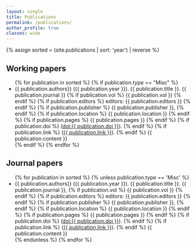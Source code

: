 ```yaml
---
layout: single
title: Publications
permalink: /publications/
author_profile: true
classes: wide
---
```



{% assign sorted = (site.publications | sort: 'year') | reverse %}


<h2>Working papers</h2>

<ul>
{% for publication in sorted %}
 {% if publication.type == "Misc" %}
 <li> {{ publication.authors}} ({{ publication.year }}). {{ publication.title }}.
	{{ publication.journal }} 
	{% if publication.vol %}
	{{ publication.vol }}
	{% endif %}
	{% if publication.editors %}
	editors: {{ publication.editors }}
	{% endif %}
	{% if publication.publisher %}
	{{ publication.publisher }},
	{% endif %}
	{% if publication.location %}
	{{ publication.location }}
	{% endif %}
 	{% if publication.pages %} 
 	{{ publication.pages }}
 	{% endif %}
 	{% if publication.doi %}  
 	(<a href="https://doi.org/{{ publication.doi }}">doi:{{ publication.doi }}</a>).
 	{% endif %}
 	{% if publication.link %}  
 	(<a href="{{ publication.link }}">{{ publication.link }}</a>).
 	{% endif %}
 	{{ publication.content }}
 </li>
 {% endif %}
{% endfor %}
</ul>	

<h2>Journal papers</h2>

 <ul>
{% for publication in sorted %}
	{% unless publication.type == 'Misc' %}
 		<li> {{ publication.authors}} ({{ publication.year }}). {{ publication.title }}.
		{{ publication.journal }}, 
		{% if publication.vol %}
		{{ publication.vol }}
		{% endif %}
		{% if publication.editors %}
		editors: {{ publication.editors }}
		{% endif %}
		{% if publication.publisher %}
		{{ publication.publisher }},
		{% endif %}
		{% if publication.location %}
		{{ publication.location }}
		{% endif %}
 		{% if publication.pages %} 
 		{{ publication.pages }}
 		{% endif %}
 		{% if publication.doi %}  
 		(<a href="https://doi.org/{{ publication.doi }}">doi:{{ publication.doi }}</a>).
 		{% endif %}
 		{% if publication.link %}  
 		(<a href="{{ publication.link }}">{{ publication.link }}</a>).
 		{% endif %}
 		{{ publication.content }}
 		</li>
 	{% endunless %}
{% endfor %}
</ul>